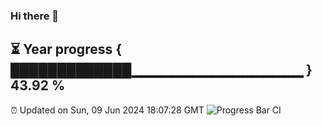 ### Hi there 👋
⏳ Year progress { █████████████▁▁▁▁▁▁▁▁▁▁▁▁▁▁▁▁▁ } 43.92 %
---
⏰ Updated on Sun, 09 Jun 2024 18:07:28 GMT
![Progress Bar CI](https://github.com/Moyi321/Moyi321/workflows/Progress%20Bar%20CI/badge.svg)
